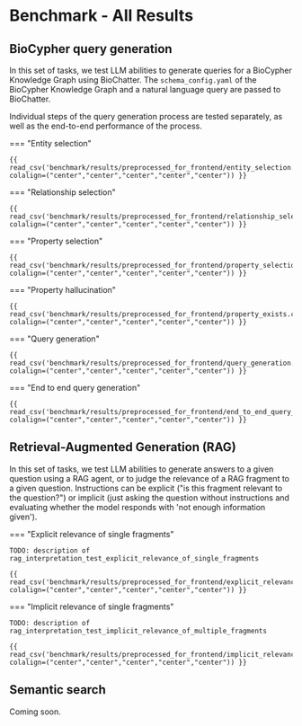 # Benchmark - All Results

## BioCypher query generation

In this set of tasks, we test LLM abilities to generate queries for a BioCypher Knowledge Graph using BioChatter.
The `schema_config.yaml` of the BioCypher Knowledge Graph and a natural language query are passed to BioChatter.

Individual steps of the query generation process are tested separately, as well as the end-to-end performance of the process.

=== "Entity selection"

    {{ read_csv('benchmark/results/preprocessed_for_frontend/entity_selection.csv', colalign=("center","center","center","center","center")) }}

=== "Relationship selection"

    {{ read_csv('benchmark/results/preprocessed_for_frontend/relationship_selection.csv', colalign=("center","center","center","center","center")) }}

=== "Property selection"

    {{ read_csv('benchmark/results/preprocessed_for_frontend/property_selection.csv', colalign=("center","center","center","center","center")) }}

=== "Property hallucination"

    {{ read_csv('benchmark/results/preprocessed_for_frontend/property_exists.csv', colalign=("center","center","center","center","center")) }}

=== "Query generation"

    {{ read_csv('benchmark/results/preprocessed_for_frontend/query_generation.csv', colalign=("center","center","center","center","center")) }}

=== "End to end query generation"

    {{ read_csv('benchmark/results/preprocessed_for_frontend/end_to_end_query_generation.csv', colalign=("center","center","center","center","center")) }}

## Retrieval-Augmented Generation (RAG)

In this set of tasks, we test LLM abilities to generate answers to a given question using a RAG agent, or to judge the relevance of a RAG fragment to a given question.
Instructions can be explicit ("is this fragment relevant to the question?") or implicit (just asking the question without instructions and evaluating whether the model responds with 'not enough information given').

=== "Explicit relevance of single fragments"

    TODO: description of rag_interpretation_test_explicit_relevance_of_single_fragments

    {{ read_csv('benchmark/results/preprocessed_for_frontend/explicit_relevance_of_single_fragments.csv', colalign=("center","center","center","center","center")) }}

=== "Implicit relevance of single fragments"

    TODO: description of rag_interpretation_test_implicit_relevance_of_multiple_fragments

    {{ read_csv('benchmark/results/preprocessed_for_frontend/implicit_relevance_of_multiple_fragments.csv', colalign=("center","center","center","center","center")) }}

## Semantic search

Coming soon.
